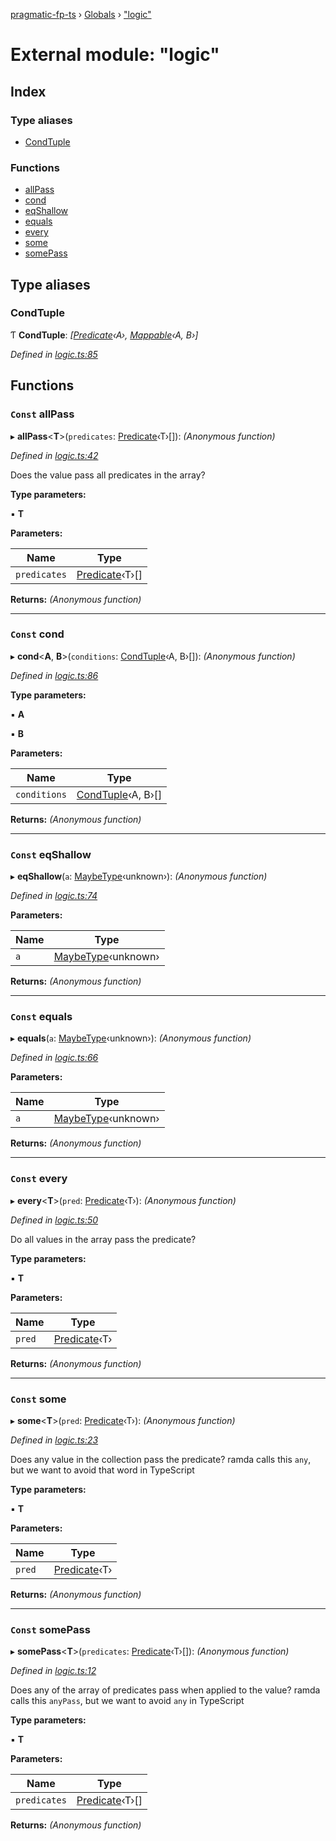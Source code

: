 [pragmatic-fp-ts](../README.md) › [Globals](../globals.md) › ["logic"](_logic_.md)

# External module: "logic"

## Index

### Type aliases

* [CondTuple](_logic_.md#condtuple)

### Functions

* [allPass](_logic_.md#const-allpass)
* [cond](_logic_.md#const-cond)
* [eqShallow](_logic_.md#const-eqshallow)
* [equals](_logic_.md#const-equals)
* [every](_logic_.md#const-every)
* [some](_logic_.md#const-some)
* [somePass](_logic_.md#const-somepass)

## Type aliases

###  CondTuple

Ƭ **CondTuple**: *[[Predicate](_types_.md#predicate)‹A›, [Mappable](_types_.md#mappable)‹A, B›]*

*Defined in [logic.ts:85](https://github.com/hermann-p/pragmatic-fp-ts/blob/923e279/src/logic.ts#L85)*

## Functions

### `Const` allPass

▸ **allPass**<**T**>(`predicates`: [Predicate](_types_.md#predicate)‹T›[]): *(Anonymous function)*

*Defined in [logic.ts:42](https://github.com/hermann-p/pragmatic-fp-ts/blob/923e279/src/logic.ts#L42)*

Does the value pass all predicates in the array?

**Type parameters:**

▪ **T**

**Parameters:**

Name | Type |
------ | ------ |
`predicates` | [Predicate](_types_.md#predicate)‹T›[] |

**Returns:** *(Anonymous function)*

___

### `Const` cond

▸ **cond**<**A**, **B**>(`conditions`: [CondTuple](_logic_.md#condtuple)‹A, B›[]): *(Anonymous function)*

*Defined in [logic.ts:86](https://github.com/hermann-p/pragmatic-fp-ts/blob/923e279/src/logic.ts#L86)*

**Type parameters:**

▪ **A**

▪ **B**

**Parameters:**

Name | Type |
------ | ------ |
`conditions` | [CondTuple](_logic_.md#condtuple)‹A, B›[] |

**Returns:** *(Anonymous function)*

___

### `Const` eqShallow

▸ **eqShallow**(`a`: [MaybeType](_types_.md#maybetype)‹unknown›): *(Anonymous function)*

*Defined in [logic.ts:74](https://github.com/hermann-p/pragmatic-fp-ts/blob/923e279/src/logic.ts#L74)*

**Parameters:**

Name | Type |
------ | ------ |
`a` | [MaybeType](_types_.md#maybetype)‹unknown› |

**Returns:** *(Anonymous function)*

___

### `Const` equals

▸ **equals**(`a`: [MaybeType](_types_.md#maybetype)‹unknown›): *(Anonymous function)*

*Defined in [logic.ts:66](https://github.com/hermann-p/pragmatic-fp-ts/blob/923e279/src/logic.ts#L66)*

**Parameters:**

Name | Type |
------ | ------ |
`a` | [MaybeType](_types_.md#maybetype)‹unknown› |

**Returns:** *(Anonymous function)*

___

### `Const` every

▸ **every**<**T**>(`pred`: [Predicate](_types_.md#predicate)‹T›): *(Anonymous function)*

*Defined in [logic.ts:50](https://github.com/hermann-p/pragmatic-fp-ts/blob/923e279/src/logic.ts#L50)*

Do all values in the array pass the predicate?

**Type parameters:**

▪ **T**

**Parameters:**

Name | Type |
------ | ------ |
`pred` | [Predicate](_types_.md#predicate)‹T› |

**Returns:** *(Anonymous function)*

___

### `Const` some

▸ **some**<**T**>(`pred`: [Predicate](_types_.md#predicate)‹T›): *(Anonymous function)*

*Defined in [logic.ts:23](https://github.com/hermann-p/pragmatic-fp-ts/blob/923e279/src/logic.ts#L23)*

Does any value in the collection pass the predicate?
ramda calls this `any`, but we want to avoid that word in TypeScript

**Type parameters:**

▪ **T**

**Parameters:**

Name | Type |
------ | ------ |
`pred` | [Predicate](_types_.md#predicate)‹T› |

**Returns:** *(Anonymous function)*

___

### `Const` somePass

▸ **somePass**<**T**>(`predicates`: [Predicate](_types_.md#predicate)‹T›[]): *(Anonymous function)*

*Defined in [logic.ts:12](https://github.com/hermann-p/pragmatic-fp-ts/blob/923e279/src/logic.ts#L12)*

Does any of the array of predicates pass when applied to the value?
ramda calls this `anyPass`, but we want to avoid `any` in TypeScript

**Type parameters:**

▪ **T**

**Parameters:**

Name | Type |
------ | ------ |
`predicates` | [Predicate](_types_.md#predicate)‹T›[] |

**Returns:** *(Anonymous function)*
